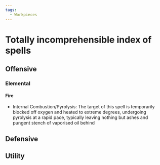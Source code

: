 ```yaml
---
tags:
  - Workpieces
---
```

# Totally incomprehensible index of spells

## Offensive

### Elemental
#### Fire
- Internal Combustion/Pyrolysis:
	The target of this spell is temporarily blocked off oxygen and heated to extreme degrees, undergoing pyrolysis at a rapid pace, typically leaving nothing but ashes and pungent stench of vaporised oil behind
## Defensive
## Utility
